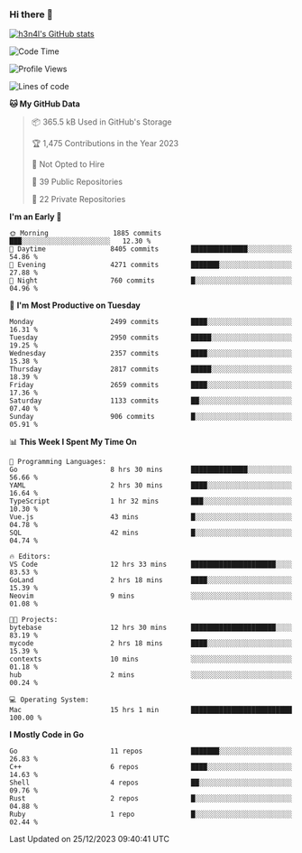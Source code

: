 ### Hi there 👋

[![h3n4l's GitHub stats](https://github-readme-stats.vercel.app/api?username=h3n4l&count_private=true&show_icons=true&theme=radical)](https://github.com/h3n4l/github-readme-stats)

<!--START_SECTION:waka-->
![Code Time](http://img.shields.io/badge/Code%20Time-1%2C810%20hrs%2053%20mins-blue)

![Profile Views](http://img.shields.io/badge/Profile%20Views-1-blue)

![Lines of code](https://img.shields.io/badge/From%20Hello%20World%20I%27ve%20Written-4.0%20million%20lines%20of%20code-blue)

**🐱 My GitHub Data** 

> 📦 365.5 kB Used in GitHub's Storage 
 > 
> 🏆 1,475 Contributions in the Year 2023
 > 
> 🚫 Not Opted to Hire
 > 
> 📜 39 Public Repositories 
 > 
> 🔑 22 Private Repositories 
 > 
**I'm an Early 🐤** 

```text
🌞 Morning                1885 commits        ███░░░░░░░░░░░░░░░░░░░░░░   12.30 % 
🌆 Daytime                8405 commits        ██████████████░░░░░░░░░░░   54.86 % 
🌃 Evening                4271 commits        ███████░░░░░░░░░░░░░░░░░░   27.88 % 
🌙 Night                  760 commits         █░░░░░░░░░░░░░░░░░░░░░░░░   04.96 % 
```
📅 **I'm Most Productive on Tuesday** 

```text
Monday                   2499 commits        ████░░░░░░░░░░░░░░░░░░░░░   16.31 % 
Tuesday                  2950 commits        █████░░░░░░░░░░░░░░░░░░░░   19.25 % 
Wednesday                2357 commits        ████░░░░░░░░░░░░░░░░░░░░░   15.38 % 
Thursday                 2817 commits        █████░░░░░░░░░░░░░░░░░░░░   18.39 % 
Friday                   2659 commits        ████░░░░░░░░░░░░░░░░░░░░░   17.36 % 
Saturday                 1133 commits        ██░░░░░░░░░░░░░░░░░░░░░░░   07.40 % 
Sunday                   906 commits         █░░░░░░░░░░░░░░░░░░░░░░░░   05.91 % 
```


📊 **This Week I Spent My Time On** 

```text
💬 Programming Languages: 
Go                       8 hrs 30 mins       ██████████████░░░░░░░░░░░   56.66 % 
YAML                     2 hrs 30 mins       ████░░░░░░░░░░░░░░░░░░░░░   16.64 % 
TypeScript               1 hr 32 mins        ███░░░░░░░░░░░░░░░░░░░░░░   10.30 % 
Vue.js                   43 mins             █░░░░░░░░░░░░░░░░░░░░░░░░   04.78 % 
SQL                      42 mins             █░░░░░░░░░░░░░░░░░░░░░░░░   04.74 % 

🔥 Editors: 
VS Code                  12 hrs 33 mins      █████████████████████░░░░   83.53 % 
GoLand                   2 hrs 18 mins       ████░░░░░░░░░░░░░░░░░░░░░   15.39 % 
Neovim                   9 mins              ░░░░░░░░░░░░░░░░░░░░░░░░░   01.08 % 

🐱‍💻 Projects: 
bytebase                 12 hrs 30 mins      █████████████████████░░░░   83.19 % 
mycode                   2 hrs 18 mins       ████░░░░░░░░░░░░░░░░░░░░░   15.39 % 
contexts                 10 mins             ░░░░░░░░░░░░░░░░░░░░░░░░░   01.18 % 
hub                      2 mins              ░░░░░░░░░░░░░░░░░░░░░░░░░   00.24 % 

💻 Operating System: 
Mac                      15 hrs 1 min        █████████████████████████   100.00 % 
```

**I Mostly Code in Go** 

```text
Go                       11 repos            ███████░░░░░░░░░░░░░░░░░░   26.83 % 
C++                      6 repos             ████░░░░░░░░░░░░░░░░░░░░░   14.63 % 
Shell                    4 repos             ██░░░░░░░░░░░░░░░░░░░░░░░   09.76 % 
Rust                     2 repos             █░░░░░░░░░░░░░░░░░░░░░░░░   04.88 % 
Ruby                     1 repo              █░░░░░░░░░░░░░░░░░░░░░░░░   02.44 % 
```




 Last Updated on 25/12/2023 09:40:41 UTC
<!--END_SECTION:waka-->

